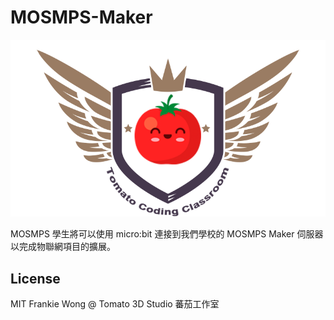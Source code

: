# MOSMPS-Maker

![](icon.png)

MOSMPS 學生將可以使用 micro:bit 連接到我們學校的 MOSMPS Maker 伺服器以完成物聯網項目的擴展。

## License

MIT
Frankie Wong @ Tomato 3D Studio 蕃茄工作室